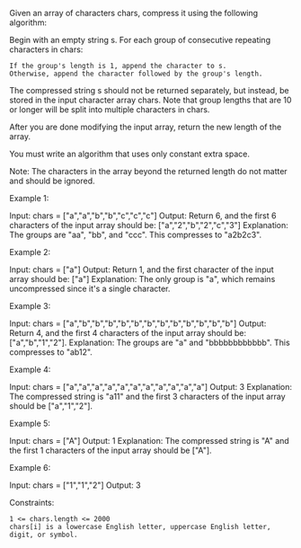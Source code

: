 Given an array of characters chars, compress it using the following algorithm:

Begin with an empty string s. For each group of consecutive repeating characters in chars:

    If the group's length is 1, append the character to s.
    Otherwise, append the character followed by the group's length.

The compressed string s should not be returned separately, but instead, be stored in the input character array chars. Note that group lengths that are 10 or longer will be split into multiple characters in chars.

After you are done modifying the input array, return the new length of the array.

You must write an algorithm that uses only constant extra space.

Note: The characters in the array beyond the returned length do not matter and should be ignored.



Example 1:

Input: chars = ["a","a","b","b","c","c","c"]
Output: Return 6, and the first 6 characters of the input array should be: ["a","2","b","2","c","3"]
Explanation: The groups are "aa", "bb", and "ccc". This compresses to "a2b2c3".

Example 2:

Input: chars = ["a"]
Output: Return 1, and the first character of the input array should be: ["a"]
Explanation: The only group is "a", which remains uncompressed since it's a single character.

Example 3:

Input: chars = ["a","b","b","b","b","b","b","b","b","b","b","b","b"]
Output: Return 4, and the first 4 characters of the input array should be: ["a","b","1","2"].
Explanation: The groups are "a" and "bbbbbbbbbbbb". This compresses to "ab12".

Example 4:

Input: chars = ["a","a","a","a","a","a","a","a","a","a","a"]
Output: 3
Explanation: The compressed string is "a11" and the first 3 characters of the input array should be ["a","1","2"].

Example 5:

Input: chars = ["A"]
Output: 1
Explanation: The compressed string is "A" and the first 1 characters of the input array should be ["A"].

Example 6:

Input: chars = ["1","1","2"]
Output: 3


Constraints:

    1 <= chars.length <= 2000
    chars[i] is a lowercase English letter, uppercase English letter, digit, or symbol.


